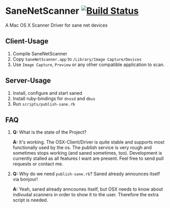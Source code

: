 SaneNetScanner [![Build Status](https://travis-ci.org/chrspeich/SaneNetScanner.png?branch=develop)](https://travis-ci.org/chrspeich/SaneNetScanner])
==============

A Mac OS X Scanner Driver for sane net devices

Client-Usage
------------

 1. Compile SaneNetScanner
 2. Copy `SaneNetScanner.app` to `/Library/Image Capture/Devices`
 3. Use `Image Capture`, `Preview` or any other compatible application to scan.

Server-Usage
------------

 1. Install, configure and start saned
 2. Install ruby-bindings for `dnssd` and `dbus`
 3. Run `scripts/publish-sane.rb`

FAQ
---

 1. **Q:** What is the state of the Project?
    
    **A:** It's working. The OSX-Client/Driver is quite stable and supports most functionally used by the os. The publish service is very rough and sometimes stops working (and saned sometimes, too). Development is currently stalled as all features I want are present. Feel free to send pull requests or contact me.
 2. **Q:** Why do we need `publish-sane.rb`? Saned already announces itself via bonjour!
    
    **A:** Yeah, saned already anncounes itself, but OSX needs to know about indivudal scanners in order to show it to the user. Therefore the extra script is needed.
